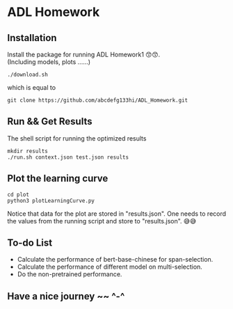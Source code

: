 # ADL Homework

## Installation
Install the package for running ADL Homework1 😙😙.<br>
(Including models, plots ......)
```
./download.sh
```
which is equal to
```
git clone https://github.com/abcdefg133hi/ADL_Homework.git
```

## Run && Get Results
The shell script for running the optimized results
```
mkdir results
./run.sh context.json test.json results
```

## Plot the learning curve
```
cd plot
python3 plotLearningCurve.py
```
Notice that data for the plot are stored in "results.json". One needs to record the values
 from the running script and store to "results.json". 😅😅

## To-do List
- Calculate the performance of bert-base-chinese for span-selection.
- Calculate the performance of different model on multi-selection.
- Do the non-pretrained performance.

## Have a nice journey ~~ ^-^
